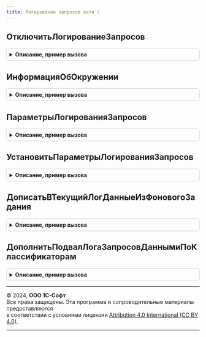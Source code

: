```yaml
---
title: Логирование запросов вети с
---
```



## ОтключитьЛогированиеЗапросов
<details style="margin: 1em 0; padding: 0.5em; border: 1px solid #ccc; border-radius: 6px;">

<summary style="font-weight: bold; cursor: pointer;">Описание, пример вызова</summary>

```bsl

// Отключает режим записи логов.
//
Процедура ОтключитьЛогированиеЗапросов() Экспорт
```

Пример вызова
```bsl
ЛогированиеЗапросовВЕТИС.ОтключитьЛогированиеЗапросов() 
```
</details>

## ИнформацияОбОкружении
<details style="margin: 1em 0; padding: 0.5em; border: 1px solid #ccc; border-radius: 6px;">

<summary style="font-weight: bold; cursor: pointer;">Описание, пример вызова</summary>

```bsl

// Возвращает текствое описание текущего окружения и параметров.
//
// Возвращаемое значение:
// 	Строка - Текстовое описание текущего окружения.
Функция ИнформацияОбОкружении() Экспорт
```

Пример вызова
```bsl
Результат = ЛогированиеЗапросовВЕТИС.ИнформацияОбОкружении() 
```
</details>

## ПараметрыЛогированияЗапросов
<details style="margin: 1em 0; padding: 0.5em; border: 1px solid #ccc; border-radius: 6px;">

<summary style="font-weight: bold; cursor: pointer;">Описание, пример вызова</summary>

```bsl

// Получает текущие параметры логирования.
//
// Возвращаемое значение:
// 	см. ЛогированиеЗапросовИС.ПараметрыЛогированияЗапросов
Функция ПараметрыЛогированияЗапросов() Экспорт
```

Пример вызова
```bsl
Результат = ЛогированиеЗапросовВЕТИС.ПараметрыЛогированияЗапросов() 
```
</details>

## УстановитьПараметрыЛогированияЗапросов
<details style="margin: 1em 0; padding: 0.5em; border: 1px solid #ccc; border-radius: 6px;">

<summary style="font-weight: bold; cursor: pointer;">Описание, пример вызова</summary>

```bsl

// Сохраняет параметры логирования в параметр сеанса.
//
// Параметры:
// 	ПараметрыЛогирования - см. ЛогированиеЗапросовИС.ПараметрыЛогированияЗапросов.
Процедура УстановитьПараметрыЛогированияЗапросов(ПараметрыЛогирования) Экспорт
```

Пример вызова
```bsl
ЛогированиеЗапросовВЕТИС.УстановитьПараметрыЛогированияЗапросов(ПараметрыЛогирования) 
```
</details>

## ДописатьВТекущийЛогДанныеИзФоновогоЗадания
<details style="margin: 1em 0; padding: 0.5em; border: 1px solid #ccc; border-radius: 6px;">

<summary style="font-weight: bold; cursor: pointer;">Описание, пример вызова</summary>

```bsl

// Дописывает полученные данные лога запросов в текущий уровень логирования.
//
// Параметры:
// 	ДанныеДокумента - Структура:
// 	* ДанныеЛогаЗапросов - Строка - Данные для записи в лог запросов
Процедура ДописатьВТекущийЛогДанныеИзФоновогоЗадания(ДанныеДокумента) Экспорт
```

Пример вызова
```bsl
ЛогированиеЗапросовВЕТИС.ДописатьВТекущийЛогДанныеИзФоновогоЗадания(ДанныеДокумента) 
```
</details>

## ДополнитьПодвалЛогаЗапросовДаннымиПоКлассификаторам
<details style="margin: 1em 0; padding: 0.5em; border: 1px solid #ccc; border-radius: 6px;">

<summary style="font-weight: bold; cursor: pointer;">Описание, пример вызова</summary>

```bsl

Процедура ДополнитьПодвалЛогаЗапросовДаннымиПоКлассификаторам(ДанныеОкружения) Экспорт
```

Пример вызова
```bsl
ЛогированиеЗапросовВЕТИС.ДополнитьПодвалЛогаЗапросовДаннымиПоКлассификаторам(ДанныеОкружения));
```
</details>

---

© 2024, **ООО 1С-Софт**  
Все права защищены. Эта программа и сопроводительные материалы предоставляются  
в соответствии с условиями лицензии [Attribution 4.0 International (CC BY 4.0)](https://creativecommons.org/licenses/by/4.0/legalcode).

---
